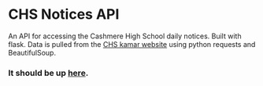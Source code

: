 # CHS Notices API
An API for accessing the Cashmere High School daily notices.  Built with flask.  Data is pulled from the [CHS kamar website](https://web.kamar.cashmere.school.nz/index.php/notices) using python requests and BeautifulSoup.

### It should be up [here](https://chs-notices.herokuapp.com).
